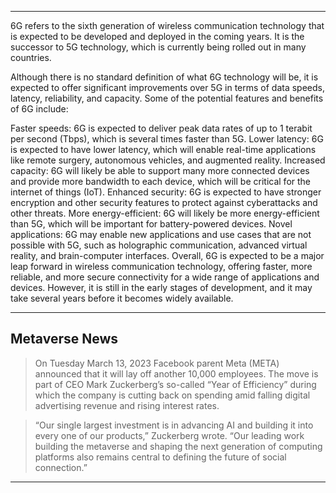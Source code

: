 
---

6G refers to the sixth generation of wireless communication technology that is expected to be developed and deployed in the coming years. It is the successor to 5G technology, which is currently being rolled out in many countries.

Although there is no standard definition of what 6G technology will be, it is expected to offer significant improvements over 5G in terms of data speeds, latency, reliability, and capacity. Some of the potential features and benefits of 6G include:

Faster speeds: 6G is expected to deliver peak data rates of up to 1 terabit per second (Tbps), which is several times faster than 5G.
Lower latency: 6G is expected to have lower latency, which will enable real-time applications like remote surgery, autonomous vehicles, and augmented reality.
Increased capacity: 6G will likely be able to support many more connected devices and provide more bandwidth to each device, which will be critical for the internet of things (IoT).
Enhanced security: 6G is expected to have stronger encryption and other security features to protect against cyberattacks and other threats.
More energy-efficient: 6G will likely be more energy-efficient than 5G, which will be important for battery-powered devices.
Novel applications: 6G may enable new applications and use cases that are not possible with 5G, such as holographic communication, advanced virtual reality, and brain-computer interfaces.
Overall, 6G is expected to be a major leap forward in wireless communication technology, offering faster, more reliable, and more secure connectivity for a wide range of applications and devices. However, it is still in the early stages of development, and it may take several years before it becomes widely available.

---

## Metaverse News

>On Tuesday March 13, 2023 Facebook parent Meta (META) announced that it will lay off another 10,000 employees. The move is part of CEO Mark Zuckerberg’s so-called “Year of Efficiency” during which the company is cutting back on spending amid falling digital advertising revenue and rising interest rates.


>“Our single largest investment is in advancing AI and building it into every one of our products,” Zuckerberg wrote. “Our leading work building the metaverse and shaping the next generation of computing platforms also remains central to defining the future of social connection.”

---
